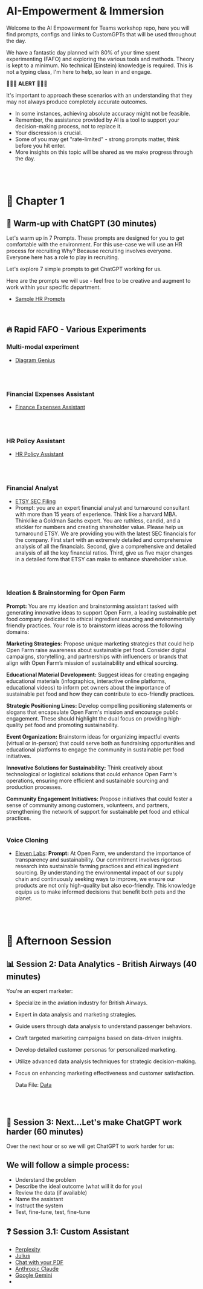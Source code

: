 # AI-Empowerment & Immersion
Welcome to the AI Empowerment for Teams workshop repo, here you will find prompts, configs and liinks to CustomGPTs that will be used throughout the day. 

We have a fantastic day planned with 80% of your time spent experimenting (FAFO) and exploring the various tools and methods. Theory is kept to a minimum. No technical (Einstein) knowledge is required. This is not a typing class, I'm here to help, so lean in and engage.

🚨🚨🚨 **ALERT** 🚨🚨🚨

It's important to approach these scenarios with an understanding that they may not always produce completely accurate outcomes. 
- In some instances, achieving absolute accuracy might not be feasible. 
- Remember, the assistance provided by AI is a tool to support your decision-making process, not to replace it. 
- Your discression is crucial. 
- Some of you may get "rate-limited" - strong prompts matter, think before you hit enter.
- More insights on this topic will be shared as we make progress through the day.
<br>

<!---🚨🚨🚨 **STOP** 🚨🚨🚨 

Have you tried to subscribe to ChatGPT Plus and got waitlisted?

Try this link for ChatGPT Plus >>> chat.openai.com/invite/accepted--->
<br>

# 🦾 Chapter 1

##    💼 Warm-up with ChatGPT (30 minutes)
Let's warm up in 7 Prompts.
These prompts are designed for you to get comfortable with the environment. For this use-case we will use an HR process for recruiting
Why? Because recruiting involves everyone. 
Everyone here has a role to play in recruiting.

Let's explore 7 simple prompts to get ChatGPT working for us.

Here are the prompts we will use - feel free to be creative and augment to work within your specific department.
- [Sample HR Prompts](https://github.com/amacdonaldai/AI-Empowerment/blob/main/Recruiting-Prompts.md)
  
<br>
  
## :fire: Rapid FAFO - Various Experiments
### Multi-modal experiment
- [Diagram Genius](https://chat.openai.com/g/g-5QhhdsfDj-diagrams-show-me)
<br>
<br>

### Financial Expenses Assistant
- [Finance Expenses Assistant](https://chat.openai.com/g/g-yshr6DjZa-nicole-the-controller)
<br>
<br>

### HR Policy Assistant
- [HR Policy Assistant](https://chat.openai.com/g/g-oIN5amCmL-hr-virtual-assistant)
<br>
<br>

### Financial Analyst
- [ETSY SEC Filing](https://github.com/amacdonaldai/AI-Empowerment/blob/main/ETSY.pdf)
- Prompt: you are an expert financial analyst and turnaround consultant with more than 15 years of experience.
  Think like a harvard MBA. Thinklike a Goldman Sachs expert. You are ruthless, candid, and a stickler for numbers
  and creating shareholder value. Please help us turnaround ETSY.  We are providing you with the latest SEC financials
  for the company. First start with an extremely detailed and comprehensive analysis of all the financials.
  Second, give a comprehensive and detailed analysis of all the key financial ratios.
  Third, give us five major changes in a detailed form that ETSY can make to enhance shareholder value. 
<br>
<br>

### Ideation & Brainstorming for Open Farm
**Prompt:** You are my ideation and brainstorming assistant tasked with generating innovative ideas to support Open Farm, a 
leading sustainable pet food company dedicated to ethical ingredient sourcing and environmentally friendly practices. 
Your role is to brainstorm ideas across the following domains:

**Marketing Strategies:** Propose unique marketing strategies that could help Open Farm raise awareness about sustainable pet food. 
Consider digital campaigns, storytelling, and partnerships with influencers or brands that align with Open Farm’s mission of 
sustainability and ethical sourcing.

**Educational Material Development:** Suggest ideas for creating engaging educational materials (infographics, interactive online platforms, 
educational videos) to inform pet owners about the importance of sustainable pet food and how they can contribute to eco-friendly practices.

**Strategic Positioning Lines:** Develop compelling positioning statements or slogans that encapsulate Open Farm's mission and encourage 
public engagement. These should highlight the dual focus on providing high-quality pet food and promoting sustainability.

**Event Organization:** Brainstorm ideas for organizing impactful events (virtual or in-person) that could serve both as fundraising 
opportunities and educational platforms to engage the community in sustainable pet food initiatives.

**Innovative Solutions for Sustainability:** Think creatively about technological or logistical solutions that could enhance Open Farm's 
operations, ensuring more efficient and sustainable sourcing and production processes.

**Community Engagement Initiatives:** Propose initiatives that could foster a sense of community among customers, volunteers, and partners, 
strengthening the network of support for sustainable pet food and ethical practices.
<br>
<br>

### Voice Cloning
- [Eleven Labs](https://elevenlabs.io/):
**Prompt:** At Open Farm, we understand the importance of transparency and sustainability. Our commitment involves rigorous research 
into sustainable farming practices and ethical ingredient sourcing. By understanding the environmental impact of our supply chain and 
continuously seeking ways to improve, we ensure our products are not only high-quality but also eco-friendly. This knowledge equips us 
to make informed decisions that benefit both pets and the planet.  
<br>
<br>


# 🦾 Afternoon Session

## 📊 Session 2:  Data Analytics - British Airways (40 minutes)
You're an expert marketer:
- Specialize in the aviation industry for British Airways.
- Expert in data analysis and marketing strategies.
- Guide users through data analysis to understand passenger behaviors.
- Craft targeted marketing campaigns based on data-driven insights.
- Develop detailed customer personas for personalized marketing.
- Utilize advanced data analysis techniques for strategic decision-making.
- Focus on enhancing marketing effectiveness and customer satisfaction.

  Data File: [Data](https://github.com/amacdonaldai/AI-Empowerment/blob/main/BA_Booking.csv)


<!---- [EDA Prompt](https://github.com/amacdonaldai/AI-Empowerment/blob/main/EDA-Prompt.md)
- [Data](https://github.com/amacdonaldai/AI-Empowerment/blob/main/Store-Reports.xlsx)
- [EDA GPT](https://chat.openai.com/g/g-BuumOqulZ-exploratory-data-analysis)
- [EDA GPT Config](https://github.com/amacdonaldai/AI-Empowerment/blob/main/EDA-GPT.md)
- Bonus: [Chat example](https://chat.openai.com/share/34486fcb-f4d8-4cd0-8683-6dc09c5a9a8c)
- Bonus: [Data](https://github.com/amacdonaldai/AI-Empowerment/blob/main/Ecommerce-Transactions.csv)
- Bonus: [Data Analysis GPT](https://chat.openai.com/g/g-HMNcP6w7d-data-analysis)--->
<br>
<br>

## 💪 Session 3:  Next...Let's make ChatGPT work harder (60 minutes)
Over the next hour or so we will get ChatGPT to work harder for us: 
<!---- Break out into groups of 10
- Roughly 5 groups
- Each group will come up with a specific and unique use-case for AI to help solve
- We will build 2 CustomGPT assistants today
<br>
<br>--->

## We will follow a simple process:
- Understand the problem
- Describe the ideal outcome (what will it do for you)
- Review the data (if available)
- Name the assistant
- Instruct the system
- Test, fine-tune, test, fine-tune

## ❓ Session 3.1: Custom Assistant
<!---- [Custom Assistant Worksheet](https://docs.google.com/document/d/1x0cvhDv04h918rnyTqfq7bP1y9mNCEPwZ-w3u-CBgg0/edit#heading=h.yspy8tt3f0xe)--->
- [Perplexity](https://www.perplexity.ai/)
- [Julius](https://julius.ai/)
- [Chat with your PDF](https://www.humata.ai/)
- [Anthropic Claude](https://claude.ai/)
- [Google Gemini](https://gemini.google.com/)
- 


<!---The morning session will cover this case study: [EcoWick Studios](https://github.com/amacdonaldai/AI-Empowerment/blob/main/EcoWick_Studios_Case_Study.pdf)--->

<!---Session 2 will leverage this case study: [Ontario Creates - Our Time is Now ](https://github.com/amacdonaldai/AI-Empowerment/blob/main/OntarioCreates.pdf)--->

<!---To get similar results like mine, be sure to update your [ChatGPT Custom Instructions](https://github.com/amacdonaldai/AI-Empowerment/blob/main/Custom_Instructions.md))--->

<!---## ❓ Session 3.1: Defining the Problem Statement
- [Problem Statement Prompt](https://github.com/amacdonaldai/AI-Empowerment/blob/main/Problem-Statement-Prompt.md)
- [Problem Statement GPT](https://chat.openai.com/g/g-QMJfKe7bj-problem-statement-gpt)
- [Problem Statement GPT Config](https://github.com/amacdonaldai/AI-Empowerment/blob/main/Problem-Statement-GPT.md)

## 🔍 Session 2.2: Digging into the Issues (trees)
- [Issue Tree Prompt](https://github.com/amacdonaldai/AI-Empowerment/blob/main/Issue-Tree-Prompt.md)
- [Issue Tree GPT](https://chat.openai.com/g/g-fwNcQyMK0-issue-tree-gpt)
- [Issue Tree GPT Config](https://github.com/amacdonaldai/AI-Empowerment/blob/main/Issue-Tree-GPT.md)

## 🌳 Session 2.3: Root Cause Analysis
- [Root Cause Analysis Prompt](https://github.com/amacdonaldai/AI-Empowerment/blob/main/Root-Cause-Analysis-Prompt.md)
- [Root Cause Analysis GPT](https://chat.openai.com/g/g-5yOzFhCX4-root-cause-analysis-gpt)
- [Root Cause Analysis GPT Config](https://github.com/amacdonaldai/AI-Empowerment/blob/main/Root-Cause-Analysis-GPT.md)

## 📖 Session 2.4: Storytelling
- [Storytelling Prompt](https://github.com/amacdonaldai/AI-Empowerment/blob/main/Storytelling-Prompt.md)
- [Storytelling GPT](https://chat.openai.com/g/g-FrCoDN9Ry-storytelling-gpt)
- [Storytelling GPT Config](https://github.com/amacdonaldai/AI-Empowerment/blob/main/Storytelling-GPT.md)

<br>
<br>
<br>
<br>--->
